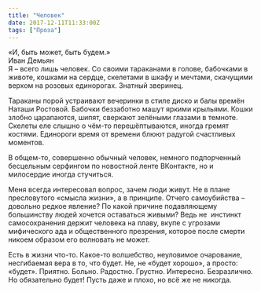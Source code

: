 ```yaml
---
title: "Человек"
date: 2017-12-11T11:33:00Z
tags: ["Проза"]
---
```


«И, быть может, быть будем.»  
Иван Демьян  
Я – всего лишь человек. Со своими тараканами в голове, бабочками в животе, кошками на сердце, скелетами в шкафу и мечтами, скачущими верхом на розовых единорогах. Знатный зверинец.

Тараканы порой устраивают вечеринки в стиле диско и балы времён Наташи Ростовой. Бабочки беззаботно машут яркими крыльями. Кошки злобно царапаются, шипят, сверкают зелёными глазами в темноте. Скелеты еле слышно о чём-то перешёптываются, иногда гремят костями. Единороги время от времени блюют радугой счастливых моментов.

В общем-то, совершенно обычный человек, немного подпорченный бесцельным серфингом по новостной ленте ВКонтакте, но и милосердие иногда стучиться.

Меня всегда интересовал вопрос, зачем люди живут. Не в плане пресловутого «смысла жизни», а в принципе. Отчего самоубийства – довольно редкое явление? По какой причине подавляющему большинству людей хочется оставаться живыми? Ведь не  инстинкт самосохранения держит человека на плаву, вкупе с угрозами мифического ада и общественного презрения, которое после смерти никоем образом его волновать не может.

Есть в жизни что-то. Какое-то волшебство, неуловимое очарование, несгибаемая вера в то, что будет. Не, не «будет хорошо», а просто: «будет». Приятно. Больно. Радостно. Грустно. Интересно. Безразлично. Но обязательно будет! Пусть даже и плохо, но всё же не никогда.  

